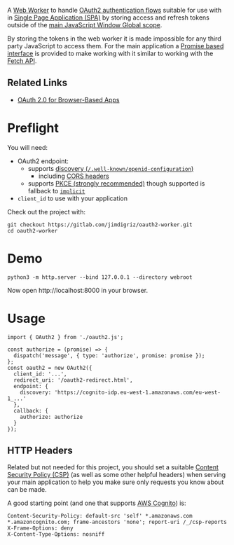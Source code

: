 A [Web Worker](https://developer.mozilla.org/en-US/docs/Web/API/Worker) to handle [OAuth2 authentication flows](https://oauth.net/articles/authentication/) suitable for use with in [Single Page Application (SPA)](https://tools.ietf.org/html/draft-ietf-oauth-browser-based-apps) by storing access and refresh tokens outside of the [main JavaScript Window Global scope](https://developer.mozilla.org/en-US/docs/Web/API/Window).

By storing the tokens in the web worker it is made impossible for any third party JavaScript to access them.  For the main application a [Promise based interface](https://developer.mozilla.org/en-US/docs/Web/JavaScript/Reference/Global_Objects/Promise) is provided to make working with it similar to working with the [Fetch API](https://developer.mozilla.org/en-US/docs/Web/API/Fetch_API).

## Related Links

 * [OAuth 2.0 for Browser-Based Apps](https://datatracker.ietf.org/doc/draft-ietf-oauth-browser-based-apps/)

# Preflight

You will need:

 * OAuth2 endpoint:
     * supports [discovery (`/.well-known/openid-configuration`)](https://www.rfc-editor.org/rfc/rfc8414.html)
         * including [CORS headers](https://developer.mozilla.org/en-US/docs/Web/HTTP/CORS)
     * supports [PKCE (strongly recommended)](https://oauth.net/2/pkce/) though supported is fallback to [`implicit`](https://tools.ietf.org/html/rfc6749#section-1.3.2)
 * `client_id` to use with your application

Check out the project with:

    git checkout https://gitlab.com/jimdigriz/oauth2-worker.git
    cd oauth2-worker

# Demo

    python3 -m http.server --bind 127.0.0.1 --directory webroot

Now open http://localhost:8000 in your browser.

# Usage

    import { OAuth2 } from './oauth2.js';

    const authorize = (promise) => {
      dispatch('message', { type: 'authorize', promise: promise });
    };
    const oauth2 = new OAuth2({
      client_id: '...',
      redirect_uri: '/oauth2-redirect.html',
      endpoint: {
        discovery: 'https://cognito-idp.eu-west-1.amazonaws.com/eu-west-1_...'
      },
      callback: {
        authorize: authorize
      }
    });

## HTTP Headers

Related but not needed for this project, you should set a suitable [Content Security Policy (CSP)](https://developer.mozilla.org/en-US/docs/Web/HTTP/CSP) (as well as some other helpful headers) when serving your main application to help you make sure only requests you know about can be made.

A good starting point (and one that supports [AWS Cognito](https://aws.amazon.com/cognito/)) is:

    Content-Security-Policy: default-src 'self' *.amazonaws.com *.amazoncognito.com; frame-ancestors 'none'; report-uri /_/csp-reports
    X-Frame-Options: deny
    X-Content-Type-Options: nosniff
